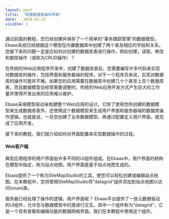 ```yaml
---
layout: post
title:  "配置数据类操作界面"
date:   2018-02-23
visible: 1
---
```


通过前面的教程，您已经创建并保存了一个简单的“事务跟踪管理”的数据模型。Ebaas系统已经根据这个模型在内置数据库中创建了两个表及相应的字段和关系。您接下来的问题一定是应如何对创建的数据库表进行操作，例如创建，读取，修改和删除操作（或称为CRUD操作）？

在传统的Web应用程序开发中，创建了数据库表后，您需要编写许多代码来实现对数据库的操作，包括界面和服务器端的程序。对于一个程序员来说，实现对数据库的操作可能并不难。如果您的应用需要在数据库中创建几十个甚至上百个数据库表，而且数据模型会经常需要调整时，传统的Web应用开发方式产生巨大的工作量并使得开发出来的应用难以维护。

Ebaas采用模型驱动来构建整个Web应用的设计。它除了使用您所创建的数据模型来生成数据库表外，还使用这个数据模型来生成用户界面和服务器端的数据库操作逻辑。也就是说，一旦您创建了业务数据模型，再通过配置定义用户界面，就完成了应用开发。

接下来的教程，我们就介绍如何对界面配置来实现数据操作的过程。

#### Web客户端

典型应用程序的用户界面由许多不同的UI组件组成。在Ebaas中，用户界面的结构在模型中指定，称为站点地图。用户界面是基于站点地图生成的。

Ebaas提供了一个称为SiteMapStudio的工具，使您可以轻松创建或编辑站点地图。在本教程中，您将使用SiteMapStudio将“datagrid”组件添加到站点地图以访问Issues类。


服务器已经处理了操作的逻辑，用户界面呢？ Ebaas平台提供了一些元数据驱动的UI组件，允许您与数据模型中的类进行交互。其中一个组件称为“datagrid”，它是一个具有查看和编辑功能的数据网格界面。我们在本教程中使用这个组件。
